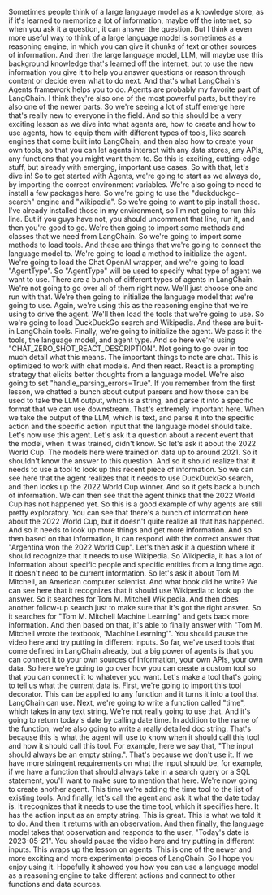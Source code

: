 Sometimes people think of a large language model as a knowledge store, as if it's learned to memorize a lot of information, maybe off the internet, so when you ask it a question, it can answer the question. But I think a even more useful way to think of a large language model is sometimes as a reasoning engine, in which you can give it chunks of text or other sources of information. And then the large language model, LLM, will maybe use this background knowledge that's learned off the internet, but to use the new information you give it to help you answer questions or reason through content or decide even what to do next. And that's what LangChain's Agents framework helps you to do.  Agents are probably my favorite part of LangChain. I think they're also one of the most powerful parts, but they're also one of the newer parts. So we're seeing a lot of stuff emerge here that's really new to everyone in the field. And so this should be a very exciting lesson as we dive into what agents are, how to create and how to use agents, how to equip them with different types of tools, like search engines that come built into LangChain, and then also how to create your own tools, so that you can let agents interact with any data stores, any APIs, any functions that you might want them to. So this is exciting, cutting-edge stuff, but already with emerging, important use cases. So with that, let's dive in! So to get started with Agents, we're going to start as we always do, by importing the correct environment variables. We're also going to need to install a few packages here. So we're going to use the "duckduckgo-search" engine and "wikipedia". So we're going to want to pip install those. I've already installed those in my environment, so I'm not going to run this line. But if you guys have not, you should uncomment that line, run it, and then you're good to go.  We're then going to import some methods and classes that we need from LangChain. So we're going to import some methods to load tools. And these are things that we're going to connect the language model to. We're going to load a method to initialize the agent. We're going to load the Chat OpenAI wrapper, and we're going to load "AgentType". So "AgentType" will be used to specify what type of agent we want to use. There are a bunch of different types of agents in LangChain. We're not going to go over all of them right now. We'll just choose one and run with that. We're then going to initialize the language model that we're going to use. Again, we're using this as the reasoning engine that we're using to drive the agent. We'll then load the tools that we're going to use. So we're going to load DuckDuckGo search and Wikipedia. And these are built-in LangChain tools. Finally, we're going to initialize the agent. We pass it the tools, the language model, and agent type.  And so here we're using "CHAT_ZERO_SHOT_REACT_DESCRIPTION". Not going to go over in too much detail what this means. The important things to note are chat. This is optimized to work with chat models. And then react. React is a prompting strategy that elicits better thoughts from a language model. We're also going to set "handle_parsing_errors=True". If you remember from the first lesson, we chatted a bunch about output parsers and how those can be used to take the LLM output, which is a string, and parse it into a specific format that we can use downstream. That's extremely important here. When we take the output of the LLM, which is text, and parse it into the specific action and the specific action input that the language model should take. Let's now use this agent. Let's ask it a question about a recent event that the model, when it was trained, didn't know. So let's ask it about the 2022 World Cup. The models here were trained on data up to around 2021. So it shouldn't know the answer to this question. And so it should realize that it needs to use a tool to look up this recent piece of information. So we can see here that the agent realizes that it needs to use DuckDuckGo search, and then looks up the 2022 World Cup winner. And so it gets back a bunch of information. We can then see that the agent thinks that the 2022 World Cup has not happened yet. So this is a good example of why agents are still pretty exploratory. You can see that there's a bunch of information here about the 2022 World Cup, but it doesn't quite realize all that has happened. And so it needs to look up more things and get more information. And so then based on that information, it can respond with the correct answer that "Argentina won the 2022 World Cup". Let's then ask it a question where it should recognize that it needs to use Wikipedia. So Wikipedia, it has a lot of information about specific people and specific entities from a long time ago. It doesn't need to be current information. So let's ask it about Tom M. Mitchell, an American computer scientist. And what book did he write? We can see here that it recognizes that it should use Wikipedia to look up the answer. So it searches for Tom M. Mitchell Wikipedia. And then does another follow-up search just to make sure that it's got the right answer. So it searches for "Tom M. Mitchell Machine Learning" and gets back more information. And then based on that, it's able to finally answer with "Tom M. Mitchell wrote the textbook, 'Machine Learning'". You should pause the video here and try putting in different inputs. So far, we've used tools that come defined in LangChain already, but a big power of agents is that you can connect it to your own sources of information, your own APIs, your own data. So here we're going to go over how you can create a custom tool so that you can connect it to whatever you want. Let's make a tool that's going to tell us what the current data is. First, we're going to import this tool decorator.  This can be applied to any function and it turns it into a tool that LangChain can use. Next, we're going to write a function called "time", which takes in any text string. We're not really going to use that. And it's going to return today's date by calling date time. In addition to the name of the function, we're also going to write a really detailed doc string. That's because this is what the agent will use to know when it should call this tool and how it should call this tool. For example, here we say that, "The input should always be an empty string.". That's because we don't use it. If we have more stringent requirements on what the input should be, for example, if we have a function that should always take in a search query or a SQL statement, you'll want to make sure to mention that here. We're now going to create another agent. This time we're adding the time tool to the list of existing tools. And finally, let's call the agent and ask it what the date today is. It recognizes that it needs to use the time tool, which it specifies here. It has the action input as an empty string. This is great. This is what we told it to do. And then it returns with an observation. And then finally, the language model takes that observation and responds to the user, "Today's date is 2023-05-21". You should pause the video here and try putting in different inputs. This wraps up the lesson on agents. This is one of the newer and more exciting and more experimental pieces of LangChain. So I hope you enjoy using it. Hopefully it showed you how you can use a language model as a reasoning engine to take different actions and connect to other functions and data sources.
